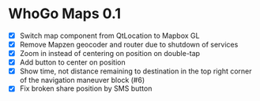 WhoGo Maps 0.1
==============

* [x] Switch map component from QtLocation to Mapbox GL
* [x] Remove Mapzen geocoder and router due to shutdown of services
* [x] Zoom in instead of centering on position on double-tap
* [x] Add button to center on position
* [x] Show time, not distance remaining to destination in the top right
      corner of the navigation maneuver block (#6)
* [x] Fix broken share position by SMS button
